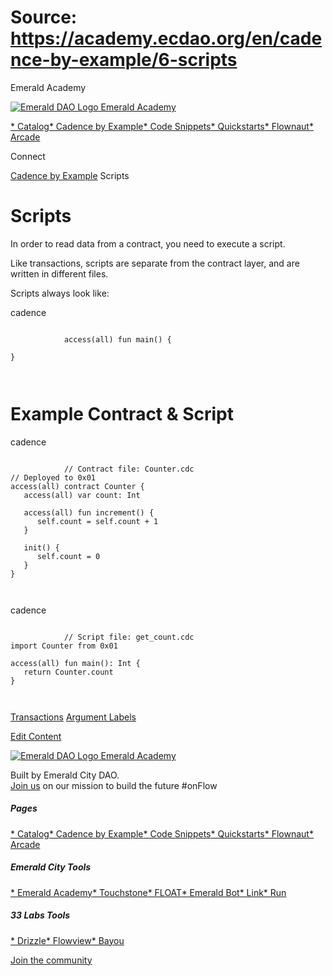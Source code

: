# Source: https://academy.ecdao.org/en/cadence-by-example/6-scripts

Emerald Academy





[![Emerald DAO Logo](/ea-logo.png)
Emerald Academy](/en/)


[* Catalog](/en/catalog)[* Cadence by Example](/en/cadence-by-example)[* Code Snippets](/en/snippets)[* Quickstarts](/en/quickstarts)[* Flownaut](https://flownaut.ecdao.org)[* Arcade](https://arcade.ecdao.org)

Connect



[Cadence by Example](/en/cadence-by-example)
Scripts

# Scripts

In order to read data from a contract, you need to execute a script.

Like transactions, scripts are separate from the contract layer, and are written in different files.

Scripts always look like:

cadence

```
		
			access(all) fun main() {
  
}
		 
	
```

# Example Contract & Script

cadence

```
		
			// Contract file: Counter.cdc
// Deployed to 0x01
access(all) contract Counter {
   access(all) var count: Int

   access(all) fun increment() {
      self.count = self.count + 1
   }

   init() {
      self.count = 0
   }
}
		 
	
```

cadence

```
		
			// Script file: get_count.cdc
import Counter from 0x01

access(all) fun main(): Int {
   return Counter.count
}
		 
	
```

[Transactions](/en/cadence-by-example/5-transaction)
[Argument Labels](/en/cadence-by-example/7-argument-labels)

[Edit Content](https://github.com/emerald-dao/emerald-academy-v2/tree/main/src/lib/content/cadence-by-example/en/6-scripts.md)



[![Emerald DAO Logo](/ea-logo.png)
Emerald Academy](/en/)

Built by Emerald City DAO.  
[Join us](https://discord.gg/emerald-city-906264258189332541) on our mission to build the future #onFlow

##### Pages

[* Catalog](/en/catalog)[* Cadence by Example](/en/cadence-by-example)[* Code Snippets](/en/snippets)[* Quickstarts](/en/quickstarts)[* Flownaut](https://flownaut.ecdao.org)[* Arcade](https://arcade.ecdao.org)


##### Emerald City Tools

[* Emerald Academy](https://academy.ecdao.org/)[* Touchstone](https://touchstone.city/)[* FLOAT](https://floats.city/)[* Emerald Bot](https://bot.ecdao.org/)[* Link](https://link.ecdao.org/)[* Run](https://run.ecdao.org/)


##### 33 Labs Tools

[* Drizzle](https://drizzle33.app/)[* Flowview](https://flowview.app/)[* Bayou](https://bayou33.app/)

[Join the community](https://discord.gg/emerald-city-906264258189332541)